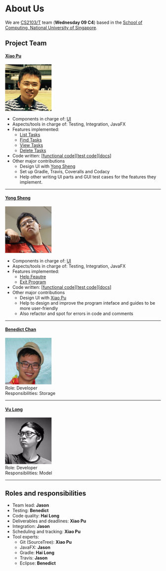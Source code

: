 # About Us

We are [CS2103/T](http://www.comp.nus.edu.sg/~cs2103/AY1617S1/) team (**Wednesday 09 C4**) based in the [School of Computing, National University of Singapore](http://www.comp.nus.edu.sg).

## Project Team

#### [Xiao Pu](https://github.com/xpdavid) <br>
<img src="images/pic_xiaopu.jpg" width="150"><br>

- Components in charge of: [UI](https://github.com/CS2103AUG2016-W09-C4/main/blob/master/docs/DeveloperGuide.md#ui-component)
- Aspects/tools in charge of: Testing, Integration, JavaFX
- Features implemented:
	- [List Tasks](https://github.com/CS2103AUG2016-W09-C4/main/blob/master/docs/UserGuide.md#listing-tasks-in-a-certain-category--list)
	- [Find Tasks](https://github.com/CS2103AUG2016-W09-C4/main/blob/master/docs/UserGuide.md#finding-all-tasks-containing-any-keyword-in-their-name--find)
	- [View Tasks](https://github.com/CS2103AUG2016-W09-C4/main/blob/master/docs/UserGuide.md#view-a-task--view)
	- [Delete Tasks](https://github.com/CS2103AUG2016-W09-C4/main/blob/master/docs/UserGuide.md#deleting-a-task--delete)
- Code written: [[functional code](https://github.com/CS2103AUG2016-W09-C4/main/blob/master/collated/main/A0147978E.md)][[test code](https://github.com/CS2103AUG2016-W09-C4/main/blob/master/collated/test/A0147978E.md)][[docs](https://github.com/CS2103AUG2016-W09-C4/main/blob/master/collated/docs/A0147978E.md)]
- Other major contributions
	- Design UI with [Yong Sheng](https://github.com/JasonScourge)
	- Set up Gradle, Travis, Coveralls and Codacy
	- Help other writing UI parts and GUI test cases for the features they implement.


-----

#### [Yong Sheng](https://github.com/JasonScourge)
<img src="images/pic_jason.jpg" width="150"><br>
- Components in charge of: [UI](https://github.com/CS2103AUG2016-W09-C4/main/blob/master/docs/DeveloperGuide.md#ui-component)
- Aspects/tools in charge of: Testing, Integration, JavaFX
- Features implemented:
	- [Help Feautre](https://github.com/CS2103AUG2016-W09-C4/main/blob/master/docs/UserGuide.md#viewing-help--help)
	- [Exit Program](https://github.com/CS2103AUG2016-W09-C4/main/blob/master/docs/UserGuide.md#exiting-the-program--exit)
- Code written: [[functional code](https://github.com/CS2103AUG2016-W09-C4/main/blob/master/collated/main/A0139401N.md)][[test code](https://github.com/CS2103AUG2016-W09-C4/main/blob/master/collated/test/A0139401N.md)][[docs](https://github.com/CS2103AUG2016-W09-C4/main/blob/master/collated/docs/A0139401N.md)]
- Other major contributions
	- Design UI with [Xiao Pu](https://github.com/xpdavid)
	- Help to design and improve the program inteface and guides to be more user-friendly
	- Also refactor and spot for errors in code and comments

-----

#### [Benedict Chan](https://github.com/Bendistocratic)
<img src="images/pic_benedict.jpg" width="150"><br>
Role: Developer <br>
Responsibilities: Storage

-----

#### [Vu Long](https://github.com/haiilong)
<img src="images/pic_hailong.jpg" width="150"><br>
Role: Developer <br>
Responsibilities: Model

-----

## Roles and responsibilities

- Team lead: **Jason**
- Testing: **Benedict**
- Code quality: **Hai Long**
- Deliverables and deadlines: **Xiao Pu**
- Integration: **Jason**
- Scheduling and tracking: **Xiao Pu**
- Tool experts:
	- Git (SourceTree): **Xiao Pu**
	- JavaFX: **Jason**
	- Gradle: **Hai Long**
	- Travis: **Jason**
	- Eclipse: **Benedict**
